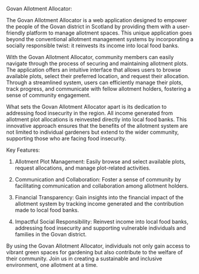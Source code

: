 Govan Allotment Allocator:

The Govan Allotment Allocator is a web application designed to empower the people of the Govan district in Scotland by providing them with a user-friendly platform to manage allotment spaces. This unique application goes beyond the conventional allotment management systems by incorporating a socially responsible twist: it reinvests its income into local food banks.

With the Govan Allotment Allocator, community members can easily navigate through the process of securing and maintaining allotment plots. The application offers an intuitive interface that allows users to browse available plots, select their preferred location, and request their allocation. Through a streamlined system, users can efficiently manage their plots, track progress, and communicate with fellow allotment holders, fostering a sense of community engagement.

What sets the Govan Allotment Allocator apart is its dedication to addressing food insecurity in the region. All income generated from allotment plot allocations is reinvested directly into local food banks. This innovative approach ensures that the benefits of the allotment system are not limited to individual gardeners but extend to the wider community, supporting those who are facing food insecurity.


Key Features:

1. Allotment Plot Management: Easily browse and select available plots, request allocations, and manage plot-related activities.

2. Communication and Collaboration: Foster a sense of community by facilitating communication and collaboration among allotment holders.

3. Financial Transparency: Gain insights into the financial impact of the allotment system by tracking income generated and the contribution made to local food banks.

4. Impactful Social Responsibility: Reinvest income into local food banks, addressing food insecurity and supporting vulnerable individuals and families in the Govan district.


By using the Govan Allotment Allocator, individuals not only gain access to vibrant green spaces for gardening but also contribute to the welfare of their community. Join us in creating a sustainable and inclusive environment, one allotment at a time.
